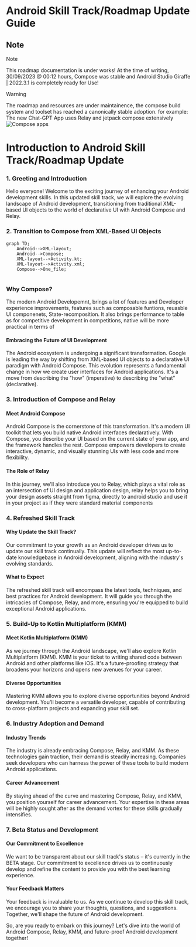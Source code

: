 # Android Skill Track/Roadmap Update Guide
## Note 
> [!NOTE]
> This roadmap documentation is under works! 
> At the time of writing, 30/09/2023 @ 00:12 hours, Compose was stable and Android Studio Giraffe | 2022.3.1 is completely ready for Use! 

> [!WARNING]
> The roadmap and resources are under maintainence, the compose build system and toolset has  reached a canonically stable adoption.
> for example: The new Chat-GPT App uses Relay and jetpack compose extensively 
![Compose apps](https://res.cloudinary.com/anurag256k/image/upload/v1696176825/examples_mjohfb.png)


# Introduction to Android Skill Track/Roadmap Update

### 1. Greeting and Introduction

Hello everyone! Welcome to the exciting journey of enhancing your Android development skills. In this updated skill track, we will explore the evolving landscape of Android development, transitioning from traditional XML-based UI objects to the world of declarative UI with Android Compose and Relay.

### 2. Transition to Compose from XML-Based UI Objects


```mermaid
graph TD;
    Android-->XML-layout;
    Android-->Compose;
    XML-layout-->Activity.kt;
    XML-layout-->Activity.xml;
    Compose-->One_file;
    
```
### Why Compose?
The modern Android Developemnt, brings a lot of features and Developer experience improvements, features such as composable funtions, reuasble UI componenets, State-recomposition. It also brings performance to table as for competitive development in competitions, native will be more practical in terms of 

#### Embracing the Future of UI Development

The Android ecosystem is undergoing a significant transformation. Google is leading the way by shifting from XML-based UI objects to a declarative UI paradigm with Android Compose. This evolution represents a fundamental change in how we create user interfaces for Android applications. It's a move from describing the "how" (imperative) to describing the "what" (declarative).



### 3. Introduction of Compose and Relay

#### Meet Android Compose

Android Compose is the cornerstone of this transformation. It's a modern UI toolkit that lets you build native Android interfaces declaratively. With Compose, you describe your UI based on the current state of your app, and the framework handles the rest. Compose empowers developers to create interactive, dynamic, and visually stunning UIs with less code and more flexibility.

#### The Role of Relay

In this journey, we'll also introduce you to Relay, which plays a vital role as an intersection of UI design and application design, relay helps you to bring your design assets straight from figma, directly to android studio and use it in your project as if they were standard material components 

### 4. Refreshed Skill Track

#### Why Update the Skill Track?

Our commitment to your growth as an Android developer drives us to update our skill track continually. This update will reflect the most up-to-date knowledgebase in Android development, aligning with the industry's evolving standards.

#### What to Expect

The refreshed skill track will encompass the latest tools, techniques, and best practices for Android development. It will guide you through the intricacies of Compose, Relay, and more, ensuring you're equipped to build exceptional Android applications.

### 5. Build-Up to Kotlin Multiplatform (KMM)

#### Meet Kotlin Multiplatform (KMM)

As we journey through the Android landscape, we'll also explore Kotlin Multiplatform (KMM). KMM is your ticket to writing shared code between Android and other platforms like iOS. It's a future-proofing strategy that broadens your horizons and opens new avenues for your career.

#### Diverse Opportunities

Mastering KMM allows you to explore diverse opportunities beyond Android development. You'll become a versatile developer, capable of contributing to cross-platform projects and expanding your skill set.

### 6. Industry Adoption and Demand

#### Industry Trends

The industry is already embracing Compose, Relay, and KMM. As these technologies gain traction, their demand is steadily increasing. Companies seek developers who can harness the power of these tools to build modern Android applications.

#### Career Advancement

By staying ahead of the curve and mastering Compose, Relay, and KMM, you position yourself for career advancement. Your expertise in these areas will be highly sought after as the demand vortex for these skills gradually intensifies.

### 7. Beta Status and Development

#### Our Commitment to Excellence

We want to be transparent about our skill track's status – it's currently in the BETA stage. Our commitment to excellence drives us to continuously develop and refine the content to provide you with the best learning experience.

#### Your Feedback Matters

Your feedback is invaluable to us. As we continue to develop this skill track, we encourage you to share your thoughts, questions, and suggestions. Together, we'll shape the future of Android development.

So, are you ready to embark on this journey? Let's dive into the world of Android Compose, Relay, KMM, and future-proof Android development together!
